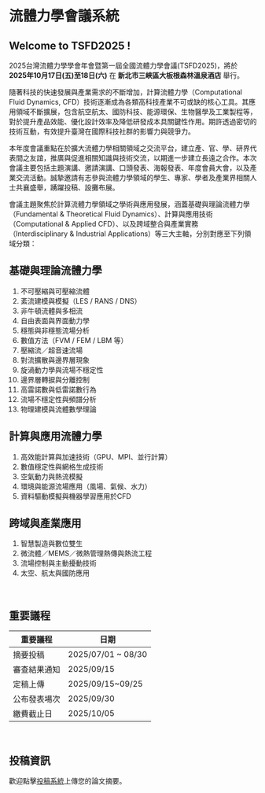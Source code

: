 # 流體力學會議系統

## Welcome to TSFD2025 !

2025台灣流體力學學會年會暨第一屆全國流體力學會議(TSFD2025)，將於 __2025年10月17日(五)至18日(六)__ 在 __新北市三峽區大板根森林溫泉酒店__ 舉行。  

隨著科技的快速發展與產業需求的不斷增加，計算流體力學（Computational Fluid Dynamics, CFD）技術逐漸成為各類高科技產業不可或缺的核心工具。其應用領域不斷擴展，包含航空航太、國防科技、能源環保、生物醫學及工業製程等，對於提升產品效能、優化設計效率及降低研發成本具關鍵性作用。期許透過密切的技術互動，有效提升臺灣在國際科技社群的影響力與競爭力。

本年度會議重點在於擴大流體力學相關領域之交流平台，建立產、官、學、研界代表間之友誼，推廣與促進相關知識與技術交流，以期進一步建立長遠之合作。本次會議主要包括主題演講、邀請演講、口頭發表、海報發表、年度會員大會，以及產業交流活動。誠摯邀請有志參與流體力學領域的學生、專家、學者及產業界相關人士共襄​​盛舉，踴躍投稿、設攤布展。

會議主題聚焦於計算流體力學領域之學術與應用發展，涵蓋基礎與理論流體力學（Fundamental & Theoretical Fluid Dynamics）、計算與應用技術（Computational & Applied CFD）、以及跨域整合與產業實務（Interdisciplinary & Industrial Applications）等三大主軸，分別對應至下列領域分類：

## 基礎與理論流體力學

1.	不可壓縮與可壓縮流體
2.	紊流建模與模擬（LES / RANS / DNS）
3.	非牛頓流體與多相流
4.	自由表面與界面動力學
5.	穩態與非穩態流場分析
6.	數值方法（FVM / FEM / LBM 等）
7.	壓縮流／超音速流場
8.	對流擴散與邊界層現象
9.	旋渦動力學與流場不穩定性
10.	邊界層轉捩與分離控制
11.	高雷諾數與低雷諾數行為
12.	流場不穩定性與頻譜分析
13.	物理建模與流體數學理論

## 計算與應用流體力學

1.	高效能計算與加速技術（GPU、MPI、並行計算）
2.	數值穩定性與網格生成技術
3.	空氣動力與熱流模擬
4.	環境與能源流場應用（風場、氣候、水力）
5.	資料驅動模擬與機器學習應用於CFD

## 跨域與產業應用

1.	智慧製造與數位雙生
2.	微流體／MEMS／微熱管理熱傳與熱流工程
3.	流場控制與主動擾動技術
4.	太空、航太與國防應用

<br/>

## 重要議程
|重要議程|日期|
|-------|---|
|摘要投稿|2025/07/01 ~ 08/30|
|審查結果通知|2025/09/15|
|定稿上傳|2025/09/15~09/25|
|公布發表場次|2025/09/30|
|繳費截止日|2025/10/05|
<br>

## 投稿資訊

歡迎點擊[投稿系統]()上傳您的論文摘要。